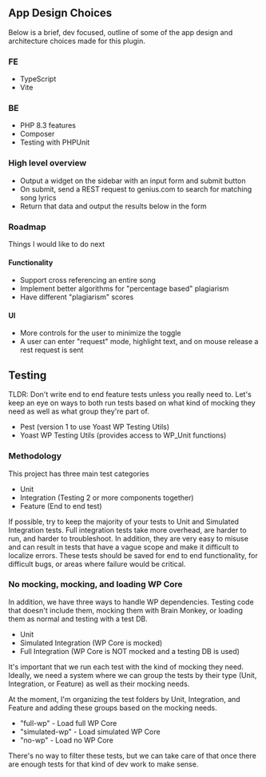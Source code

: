 ## App Design Choices
Below is a brief, dev focused, outline of some of the app design and architecture choices made for this plugin.

### FE
- TypeScript
- Vite

### BE
- PHP 8.3 features
- Composer
- Testing with PHPUnit

### High level overview
- Output a widget on the sidebar with an input form and submit button
- On submit, send a REST request to genius.com to search for matching song lyrics
- Return that data and output the results below in the form

### Roadmap
Things I would like to do next

#### Functionality
- Support cross referencing an entire song
- Implement better algorithms for "percentage based" plagiarism
- Have different "plagiarism" scores

#### UI
- More controls for the user to minimize the toggle
- A user can enter "request" mode, highlight text, and on mouse release a rest request is sent

## Testing

TLDR: Don't write end to end feature tests unless you really need to. Let's keep an eye on ways to both run tests based on what kind of mocking they need as well as what group they're part of.

- Pest (version 1 to use Yoast WP Testing Utils)
- Yoast WP Testing Utils (provides access to WP_Unit functions)

### Methodology
This project has three main test categories

- Unit
- Integration (Testing 2 or more components together)
- Feature (End to end test)

If possible, try to keep the majority of your tests to Unit and Simulated Integration tests. Full integration tests take more overhead, are harder to run, and harder to troubleshoot. In addition, they are very easy to misuse and can result in tests that have a vague scope and make it difficult to localize errors. These tests should be saved for end to end functionality, for difficult bugs, or areas where failure would be critical.

### No mocking, mocking, and loading WP Core

In addition, we have three ways to handle WP dependencies. Testing code that doesn't include them, mocking them with Brain Monkey, or loading them as normal and testing with a test DB.

- Unit
- Simulated Integration (WP Core is mocked)
- Full Integration (WP Core is NOT mocked and a testing DB is used)

It's important that we run each test with the kind of mocking they need. Ideally, we need a system where we can group the tests by their type (Unit, Integration, or Feature) as well as their mocking needs.

At the moment, I'm organizing the test folders by Unit, Integration, and Feature and adding these groups based on the mocking needs.

 - "full-wp" - Load full WP Core 
 - "simulated-wp" - Load simulated WP Core
 - "no-wp" - Load no WP Core

There's no way to filter these tests, but we can take care of that once there are enough tests for that kind of dev work to make sense.